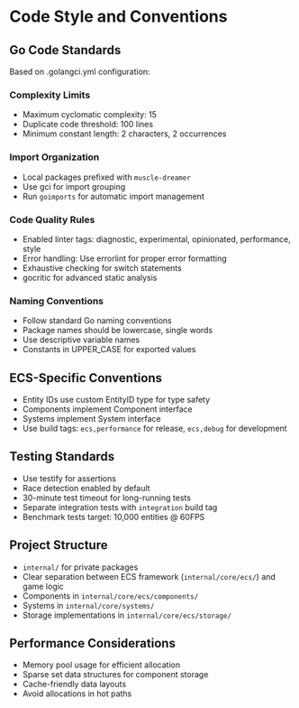 # Code Style and Conventions

## Go Code Standards
Based on .golangci.yml configuration:

### Complexity Limits
- Maximum cyclomatic complexity: 15
- Duplicate code threshold: 100 lines
- Minimum constant length: 2 characters, 2 occurrences

### Import Organization
- Local packages prefixed with `muscle-dreamer`
- Use gci for import grouping
- Run `goimports` for automatic import management

### Code Quality Rules
- Enabled linter tags: diagnostic, experimental, opinionated, performance, style
- Error handling: Use errorlint for proper error formatting
- Exhaustive checking for switch statements
- gocritic for advanced static analysis

### Naming Conventions
- Follow standard Go naming conventions
- Package names should be lowercase, single words
- Use descriptive variable names
- Constants in UPPER_CASE for exported values

## ECS-Specific Conventions
- Entity IDs use custom EntityID type for type safety
- Components implement Component interface
- Systems implement System interface
- Use build tags: `ecs,performance` for release, `ecs,debug` for development

## Testing Standards
- Use testify for assertions
- Race detection enabled by default
- 30-minute test timeout for long-running tests
- Separate integration tests with `integration` build tag
- Benchmark tests target: 10,000 entities @ 60FPS

## Project Structure
- `internal/` for private packages
- Clear separation between ECS framework (`internal/core/ecs/`) and game logic
- Components in `internal/core/ecs/components/`
- Systems in `internal/core/systems/`
- Storage implementations in `internal/core/ecs/storage/`

## Performance Considerations
- Memory pool usage for efficient allocation
- Sparse set data structures for component storage
- Cache-friendly data layouts
- Avoid allocations in hot paths